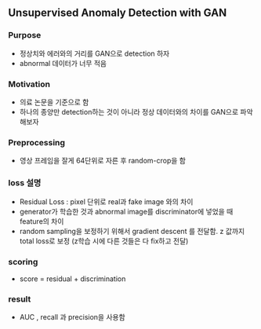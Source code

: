 ## Unsupervised Anomaly Detection with GAN 

### Purpose 

* 정상치와 에러와의 거리를 GAN으로 detection 하자
* abnormal 데이터가 너무 적음

### Motivation

* 의료 논문을 기준으로 함
* 하나의 종양만 detection하는 것이 아니라 정상 데이터와의 차이를 GAN으로 파악해보자

### Preprocessing
* 영상 프레임을 잘게 64단위로 자른 후 random-crop을 함

### loss 설명
* Residual Loss : pixel 단위로 real과 fake image 와의 차이
* generator가 학습한 것과 abnormal image를 discriminator에 넣었을 때 feature의 차이
* random sampling을 보정하기 위해서 gradient descent 를 전달함. z 값까지 total loss로 보정 (z학습 시에 다른 것들은 다 fix하고 전달)

### scoring
* score = residual + discrimination

### result
* AUC , recall 과 precision을 사용함




